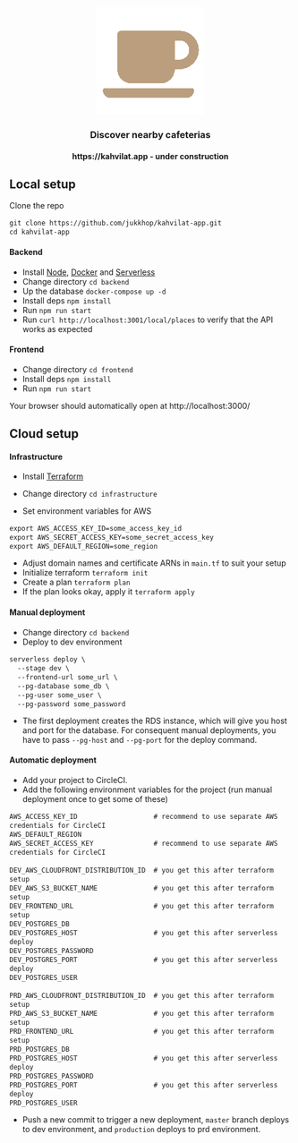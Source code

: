 <p align="center">
  <img src="https://raw.githubusercontent.com/jukkhop/kahvilat-app/master/frontend/public/logo192.png" />
  <h3 align="center">Discover nearby cafeterias</h3>
  <h4 align="center">https://kahvilat.app - under construction</h4>
</p>

## Local setup

Clone the repo

```
git clone https://github.com/jukkhop/kahvilat-app.git
cd kahvilat-app
```

#### Backend

- Install [Node](https://nodejs.org/en/), [Docker](https://www.docker.com/get-started) and [Serverless](https://github.com/serverless/serverless#quick-start)
- Change directory `cd backend`
- Up the database `docker-compose up -d`
- Install deps `npm install`
- Run `npm run start`
- Run `curl http://localhost:3001/local/places` to verify that the API works as expected

#### Frontend

- Change directory `cd frontend`
- Install deps `npm install`
- Run `npm run start`

Your browser should automatically open at http://localhost:3000/

## Cloud setup

#### Infrastructure

- Install [Terraform](https://www.terraform.io/)
- Change directory `cd infrastructure`

- Set environment variables for AWS

```
export AWS_ACCESS_KEY_ID=some_access_key_id
export AWS_SECRET_ACCESS_KEY=some_secret_access_key
export AWS_DEFAULT_REGION=some_region
```

- Adjust domain names and certificate ARNs in `main.tf` to suit your setup
- Initialize terraform `terraform init`
- Create a plan `terraform plan`
- If the plan looks okay, apply it `terraform apply`

#### Manual deployment

- Change directory `cd backend`
- Deploy to dev environment

```
serverless deploy \
  --stage dev \
  --frontend-url some_url \
  --pg-database some_db \
  --pg-user some_user \
  --pg-password some_password
```

- The first deployment creates the RDS instance, which will give you host and port for the database. For consequent manual deployments, you have to pass `--pg-host` and `--pg-port` for the deploy command.

#### Automatic deployment

- Add your project to CircleCI.
- Add the following environment variables for the project (run manual deployment once to get some of these)

```
AWS_ACCESS_KEY_ID                   # recommend to use separate AWS credentials for CircleCI
AWS_DEFAULT_REGION
AWS_SECRET_ACCESS_KEY               # recommend to use separate AWS credentials for CircleCI

DEV_AWS_CLOUDFRONT_DISTRIBUTION_ID  # you get this after terraform setup
DEV_AWS_S3_BUCKET_NAME              # you get this after terraform setup
DEV_FRONTEND_URL                    # you get this after terraform setup
DEV_POSTGRES_DB
DEV_POSTGRES_HOST                   # you get this after serverless deploy
DEV_POSTGRES_PASSWORD
DEV_POSTGRES_PORT                   # you get this after serverless deploy
DEV_POSTGRES_USER

PRD_AWS_CLOUDFRONT_DISTRIBUTION_ID  # you get this after terraform setup
PRD_AWS_S3_BUCKET_NAME              # you get this after terraform setup
PRD_FRONTEND_URL                    # you get this after terraform setup
PRD_POSTGRES_DB
PRD_POSTGRES_HOST                   # you get this after serverless deploy
PRD_POSTGRES_PASSWORD
PRD_POSTGRES_PORT                   # you get this after serverless deploy
PRD_POSTGRES_USER
```

- Push a new commit to trigger a new deployment, `master` branch deploys to dev environment, and `production` deploys to prd environment.
